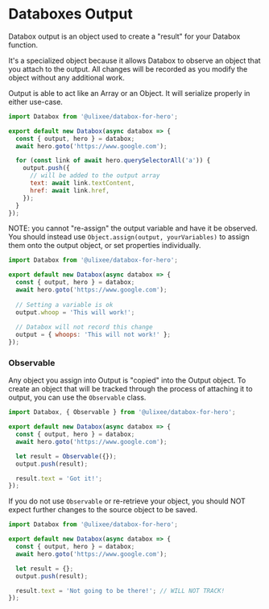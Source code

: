# Databoxes Output

Databox output is an object used to create a "result" for your Databox function.

It's a specialized object because it allows Databox to observe an object that you attach to the output. All changes will be recorded as you modify the object without any additional work.

Output is able to act like an Array or an Object. It will serialize properly in either use-case.

```js
import Databox from '@ulixee/databox-for-hero';

export default new Databox(async databox => {
  const { output, hero } = databox;
  await hero.goto('https://www.google.com');

  for (const link of await hero.querySelectorAll('a')) {
    output.push({
      // will be added to the output array
      text: await link.textContent,
      href: await link.href,
    });
  }
});
```

NOTE: you cannot "re-assign" the output variable and have it be observed. You should instead use `Object.assign(output, yourVariables)` to assign them onto the output object, or set properties individually.

```js
import Databox from '@ulixee/databox-for-hero';

export default new Databox(async databox => {
  const { output, hero } = databox;
  await hero.goto('https://www.google.com');
  
  // Setting a variable is ok
  output.whoop = 'This will work!';
  
  // Databox will not record this change
  output = { whoops: 'This will not work!' };
});
```

### Observable

Any object you assign into Output is "copied" into the Output object. To create an object that will be tracked through the process of attaching it to output, you can use the `Observable` class.

```js
import Databox, { Observable } from '@ulixee/databox-for-hero';

export default new Databox(async databox => {
  const { output, hero } = databox;
  await hero.goto('https://www.google.com');

  let result = Observable({});
  output.push(result);

  result.text = 'Got it!';
});
```

If you do not use `Observable` or re-retrieve your object, you should NOT expect further changes to the source object to be saved.

```js
import Databox from '@ulixee/databox-for-hero';

export default new Databox(async databox => {
  const { output, hero } = databox;
  await hero.goto('https://www.google.com');

  let result = {};
  output.push(result);

  result.text = 'Not going to be there!'; // WILL NOT TRACK!
});
```
